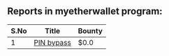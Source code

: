 ## Reports in myetherwallet program:
| S.No | Title | Bounty |
| ---- | ----- | ------ |
| 1 | [PIN bypass](https://hackerone.com/reports/1242212) | $0.0 |